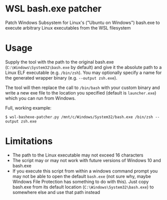 # WSL bash.exe patcher
Patch Windows Subsystem for Linux's ("Ubuntu on Windows") bash.exe to execute arbitrary Linux executables from the WSL filesystem

# Usage
Supply the tool with the path to the original bash.exe (`C:\Windows\System32\bash.exe` by default) and give it the absolute path to a Linux ELF executable (e.g. `/bin/zsh`). You may optionally specify a name for the generated wrapper binary (e.g. `--output zsh.exe`).

The tool will then replace the call to `/bin/bash` with your custom binary and write a new exe file to the location you specified (default is `launcher.exe`) which you can run from Windows.

Full, working example:
```
$ wsl-bashexe-patcher.py /mnt/c/Windows/System32/bash.exe /bin/zsh --output zsh.exe
```

# Limitations
* The path to the Linux executable may not exceed 16 characters
* The script may or may not work with future versions of Windows 10 and bash.exe
* If you execute this script from within a windows command prompt you may not be able to open the default `bash.exe` (not sure why, maybe Windows File Protection has something to do with this). Just copy bash.exe from its default location (`C:\Windows\System32\bash.exe`) to somewhere else and use that path instead
